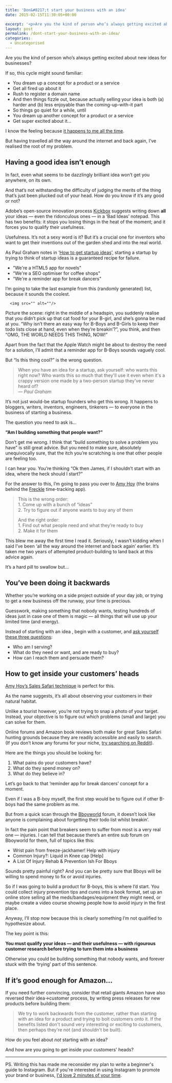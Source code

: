 ```yaml
---
title: 'Don&#8217;t start your business with an idea'
date: 2015-02-15T11:30:05+00:00

excerpt: '<p>Are you the kind of person who’s always getting excited about new ideas for businesses? But then struggling to get them off the ground? Find out why you might have been doing things back to front...</p>'
layout: post
permalink: /dont-start-your-business-with-an-idea/
categories:
  - Uncategorised
---
```

<p>Are you the kind of person who’s always getting excited about new ideas for businesses?</p>

<p>If so, this cycle might sound familiar:</p>

<ul>
<li>You dream up a concept for a product or a service</li>
<li>Get all fired up about it</li>
<li>Rush to register a domain name</li>
<li>And then things fizzle out, because actually selling your idea is both (a) harder and (b) less enjoyable than the coming-up-with-it part</li>
<li>So things go quiet for a while, until</li>
<li>You dream up another concept for a product or a service</li>
<li>Get super excited about it…</li>
</ul>

<p>I know the feeling because <a href="http://greig.cc/i-never-finish-anyth">it happens to me all the time</a>.</p>

<p>But having travelled all the way around the internet and back again, I’ve realised the root of my problem. </p>

<h2 id="havingagoodideaisntenough">Having a good idea isn’t enough</h2>

<p>In fact, even what seems to be dazzlingly brilliant idea won’t get you anywhere, on its own.</p>

<p>And that’s not withstanding the difficulty of judging the merits of the thing that’s just been plucked out of your head. How do you know if it’s any good or not?</p>

<p>Adobe’s open-source innovation process <a href="https://kickbox.adobe.com/workshop/kickbox/">Kickbox</a> suggests writing down <strong>all</strong> your ideas — even the ridonculous ones — in a ‘Bad Ideas’ notepad. This has two benefits: it stops you losing things in the heat of the moment; and it forces you to qualify their usefulness.</p>

<p>Usefulness. It’s not a sexy word is it? But it’s a crucial one for inventors who want to get their inventions out of the garden shed and into the real world.</p>

<p>As Paul Graham notes in ‘<a href="http://paulgraham.com/startupideas.html">How to get startup ideas</a>’, starting a startup by trying to think of startup ideas is a guaranteed recipe for failure.</p>

<ul>
<li>”We're a HTML5 app for novels"</li>
<li>“We're a SEO optimiser for coffee shops"</li>
<li>“We're a reminder app for break dancers"</li>
</ul>

<p>I’m going to take the last example from this (randomly generated) list, because it sounds the coolest.</p>
  
      <img src="" alt=""/>
  

<p>Picture the scene: right in the middle of a headspin, you suddenly realise that you didn’t pick up that cat food for your B-girl, and she’s gonna be mad at you. “Why isn’t there an easy way for B-Boys and B-Girls to keep their todo lists close at hand, even when they’re breakin’?”, you think, and then “OMG, THE WORLD NEEDS THIS THING, NOW!”</p>

<p>Apart from the fact that the Apple Watch might be about to destroy the need for a solution, I’ll admit that a reminder app for B-Boys sounds vaguely cool.</p>

<p>But “Is this thing cool?” is the wrong question.</p>

<blockquote>
  <p>When you have an idea for a startup, ask yourself: who wants this right now? Who wants this so much that they'll use it even when it's a crappy version one made by a two-person startup they've never heard of? <br>
  — <em>Paul Graham</em></p>
</blockquote>

<p>It’s not just would-be startup founders who get this wrong. It happens to bloggers, writers, inventors, engineers, tinkerers — to everyone in the business of starting a business.</p>

<p>The question you need to ask is…</p>

<p><strong>“Am I building something that people want?”</strong></p>

<p>Don’t get me wrong. I think that “build something to solve a problem you have” is still great advice. But you need to make sure, absolutely unequivocally sure, that the itch you’re scratching is one that other people are feeling too. </p>

<p>I can hear you. You’re thinking “Ok then James, if I shouldn’t start with an idea, where the heck should I start?”</p>

<p>For the answer to this, I’m going to pass you over to <a href="https://letsfreckle.com/">Amy Hoy</a> (the brains behind the <a href="https://letsfreckle.com/">Freckle</a> time-tracking app).</p>

<blockquote>
  <p>This is the wrong order: <br>
  1. Come up with a bunch of “ideas” <br>
  2. Try to figure out if anyone wants to buy any of them </p>
  
  <p>And the right order: <br>
  1. Find out what people need and what they’re ready to buy <br>
  2. Make it for them</p>
</blockquote>

<p>This blew me away the first time I read it. Seriously, I wasn’t kidding when I said I’ve been ‘all the way around the internet and back again’ earlier. It’s taken me two years of attempted product-building to land back at this advice again.</p>

<p>It’s a hard pill to swallow but...</p>

<h2 id="youvebeendoingitbackwards">You’ve been doing it backwards</h2>

<p>Whether you’re working on a side project outside of your day job, or trying to get a new business off the runway, your time is precious.</p>

<p>Guesswork, making something that nobody wants, testing hundreds of ideas just in case one of them is magic — all things that will use up your limited time (and energy).</p>

<p>Instead of starting with an idea , begin with a customer, and <a href="https://unicornfree.com/2013/how-do-you-create-a-product-people-want-to-buy">ask yourself these three questions</a>: </p>

<ul>
<li>Who am I serving?</li>
<li>What do they need or want, and are ready to buy?</li>
<li>How can I reach them and persuade them?</li>
</ul>

<h2 id="howtogetinsideyourcustomersheads">How to get inside your customers’ heads</h2>

<p><a href="https://unicornfree.com/2013/video-sales-safari-in-action">Amy Hoy’s Sales Safari technique</a> is perfect for this.</p>

<p>As the name suggests, it’s all about observing your customers in their natural habitat.</p>

<p>Unlike a tourist however, you’re not trying to snap a photo of your target. Instead, your objective is to figure out which problems (small and large) you can solve for them.</p>

<p>Online forums and Amazon book reviews both make for great Sales Safari hunting grounds because they are readily accessible and easily to search. (If you don’t know any forums for your niche, <a href="http://www.reddit.com/subreddits/">try searching on Reddit</a>).</p>

<p>Here are the things you should be looking for:</p>

<ol>
<li>What pains do your customers have?</li>
<li>What do they spend money on?</li>
<li>What do they believe in?</li>
</ol>

<p>Let’s go back to that ‘reminder app for break dancers’ concept for a moment.</p>

<p>Even if I was a B-boy myself, the first step would be to figure out if other B-boys had the same problem as me. </p>

<p>But from a quick scan through the <a href="http://www.bboyworld.com/forum/search.php?searchid=909626">Bboyworld</a> forum, it doesn’t look like anyone is complaining about forgetting their todo list whilst breakin’.</p>

<p>In fact the pain point that breakers seem to suffer from most is a very real one — injuries. I can tell that because there’s an entire sub forum on Bboyworld for them, full of topics like this:</p>

<ul>
<li>Wrist pain from freeze-jackhamer! Help with injury</li>
<li>Common Injury?: Liquid in Knee cap [Help]</li>
<li>A List Of Injury Rehab &amp; Prevention Ish For Bboys</li>
</ul>

<p>Sounds pretty painful right? And you can be pretty sure that Bboys will be willing to spend money to fix or avoid injuries.</p>

<p>So if I was going to build a product for B-boys, this is where I’d start. You could collect injury prevention tips and cures into a book format, set up an online store selling all the meds/bandages/equipment they might need, or maybe create a video course showing people how to avoid injury in the first place.</p>

<p>Anyway, I’ll stop now because this is clearly something I’m not qualified to hypothesize about.</p>

<p>The key point is this:</p>

<p><strong>You must qualify your ideas — and their usefulness — with rigourous customer research before trying to turn them into a business</strong></p>

<p>Otherwise you could be building something that nobody wants, and forever stuck with the ‘trying’ part of this sentence.</p>

<h2 id="ifitsgoodenoughforamazon">If it’s good enough for Amazon…</h2>

<p>If you need further convincing, consider that retail giants Amazon have also reversed their idea-&gt;customer process, by writing press releases for new products before building them: </p>

<blockquote>
  <p>We try to work backwards from the customer, rather than starting with an idea for a product and trying to bolt customers onto it. If the benefits listed don't sound very interesting or exciting to customers, then perhaps they're not (and shouldn't be built).</p>
</blockquote>

<p>How do you feel about <em>not</em> starting with an idea?</p>

<p>And how are you going to get inside your customers' heads?</p>

<hr>

<p>PS. Writing this has made me reconsider my plan to write a beginner's guide to Instagram. But if you're interested in using Instagram to promote your brand or business, <a href="https://jamesgreig.typeform.com/to/xv64yS">I'd love 2 minutes of your time</a>.</p>